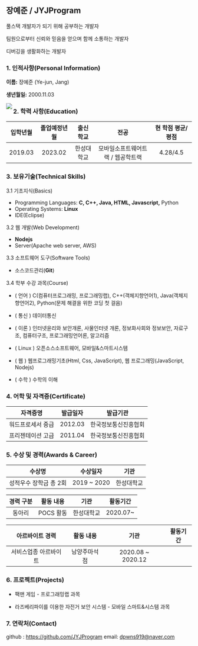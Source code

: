 ## 장예준 / JYJProgram

풀스택 개발자가 되기 위해 공부하는 개발자

팀원으로부터 신뢰와 믿음을 얻으며 함께 소통하는 개발자

디버깅을 생활화하는 개발자



### 1. 인적사항(Personal Information)

**이름:** 장예준 (Ye-jun, Jang)

**생년월일:** 2000.11.03

<img src="file:///C:/Users/dpwns/OneDrive/Desktop/%EC%A0%9C%EB%AA%A9%20%EC%97%86%EC%9D%8C.jpg" align="left" >



### 2. 학력 사항(Education)

| 입학년월 | 졸업예정년월 | 출신 학교  |               전공                | 현 학점 평균/평점 |
| :------: | :----------: | :--------: | :-------------------------------: | :---------------: |
| 2019.03  |   2023.02    | 한성대학교 | 모바일소프트웨어트랙 / 웹공학트랙 |     4.28/4.5      |



### 3. 보유기술(Technical Skills)

3.1 기초지식(Basics)

- Programming Languages: **C, C++, Java, HTML, Javascript,** Python
- Operating Systems: **Linux**
- IDE(Eclipse)

3.2 웹 개발(Web Development)

- **Nodejs**
- Server(Apache web server, AWS)

3.3 소프트웨어 도구(Software Tools)

- 소스코드관리(**Git**)

3.4 학부 수강 과목(Course)

- ( 언어 ) C(컴퓨터프로그래밍, 프로그래밍랩), C++(객체지향언어1), Java(객체지향언어2), Python(문제 해결을 위한 코딩 첫 걸음)

- ( 통신 ) 데이터통신

- ( 이론 ) 인터넷윤리와 보안개론, 사물인터넷 개론, 정보화사회와 정보보안, 자료구조, 컴퓨터구조, 프로그래밍언어론, 알고리즘

- ( Linux ) 오픈소스소프트웨어, 모바일&스마트시스템

- ( 웹 ) 웹프로그래밍기초(Html, Css, JavaScript), 웹 프로그래밍(JavaScript, Nodejs)

- ( 수학 ) 수학의 이해

  
  
  

### 4. 어학 및 자격증(Certificate)

| 자격증명          | 발급일자 | 발급기관             |
| ----------------- | -------- | -------------------- |
| 워드프로세서 중급 | 2012.03  | 한국정보통신진흥협회 |
| 프리젠테이션 고급 | 2011.04  | 한국정보통신진흥협회 |



### 5. 수상 및 경력(Awards & Career)

|         수상명         |  수상일자   |    기관    |
| :--------------------: | :---------: | :--------: |
| 성적우수 장학금 총 2회 | 2019 ~ 2020 | 한성대학교 |

| 경력 구분 | 활동 내용 |    기관    | 활동기간 |
| :-------: | :-------: | :--------: | :------: |
|  동아리   | POCS 활동 | 한성대학교 | 2020.07~ |

|    아르바이트 경력    |  활동 내용   |       기관        | 활동기간 |
| :-------------------: | :----------: | :---------------: | :------: |
| 서비스업종 아르바이트 | 남양주마석점 | 2020.08 ~ 2020.12 |          |



### 6. 프로젝트(Projects)

- 팩맨 게임 - 프로그래밍랩 과목

- 라즈베리파이를 이용한 자전거 보안 시스템 - 모바일 스마트&시스템 과목



### 7. 연락처(Contact)

github : https://github.com/JYJProgram
email: dpwns919@naver.com
